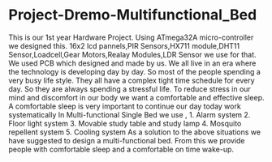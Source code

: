 # Project-Dremo-Multifunctional_Bed
This is our 1st year Hardware Project. Using ATmega32A micro-controller we designed this. 16x2 lcd pannels,PIR Sensors,HX711 module,DHT11 Sensor,Loadcell,Gear Motors,Realay Modules,LDR Sensor we use for that. We used PCB which designed and made by us.  We all live in an era where the technology is developing day by day. So most of the people spending a very busy life style. They all have a complex tight time schedule for every day. So they are always spending a stressful life.  To reduce stress in our mind and discomfort in our body we want a comfortable and effective sleep. A comfortable sleep is very important to continue our day today work systematically  In Multi-functional Single Bed we use , 1. Alarm system 2. Floor light system 3. Movable study table and study lamp 4. Mosquito repellent system 5. Cooling system  As a solution to the above situations we have suggested to design a multi-functional bed. From this we provide people with comfortable sleep and a comfortable on time wake-up.
